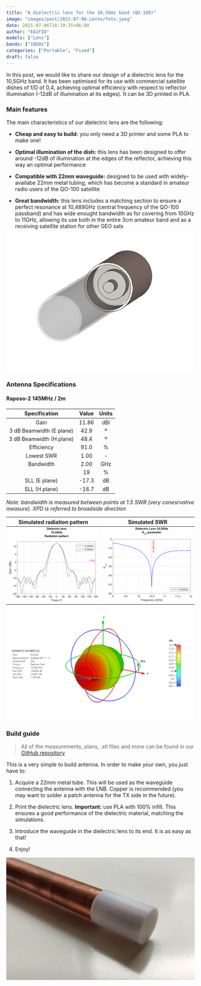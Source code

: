 ```yaml
---
title: "A dielectric lens for the 10,5GHz band (QO-100)"
image: "images/post/2021-07-06-Lente/foto.jpeg"
date: 2021-07-06T18:19:25+06:00
author: "EA1FID"
models: ["Lens"]
bands: ["10GHz"]
categories: ["Portable", "Fixed"]
draft: false
---
```


In this post, we would like to share our design of a dielectric lens for the 10,5GHz band. It has been optimised for its use with commercial satellite dishes of f/D of 0,4, achieving optimal efficiency with respect to reflector illumination (-12dB of illumination at its edges). It can be 3D printed in PLA.




### Main features

The main characteristics of our dielectric lens are the following:

- **Cheap and easy to build:** you only need a 3D printer and some PLA to make one!

- **Optimal illumination of the dish:** this lens has been designed to offer around -12dB of illumination at the edges of the reflector, achieving this way an optimal performance

- **Compatible with 22mm waveguide:** designed to be used with widely-availabe 22mm metal tubing, which has become a standard in amateur radio users of the QO-100 satellite

- **Great bandwidth:** this lens includes a matching section to ensure a perfect resonance at 10,489GHz (central frequency of the QO-100 passband) and has wide enought bandwidth as for covering from 10GHz to 11GHz, allowing its use both in the entire 3cm amateur band and as a receiving satellite station for other GEO sats


![](../../images/post/2021-07-06-Lente/model.png) 

### Antenna Specifications

#### Raposo-2 145MHz / 2m 

|           **Specification**           |  **Value** | **Units** |
|:------------------------:|:------:|:-----:|
|           Gain           |    11.86   |  dBi  |
| 3 dB Beamwidth (E plane) |    42.9    |   º   |
| 3 dB Beamwidth (H plane) |    48.4    |   º   |
|        Efficiency        |    91.0    |   %   |
|        Lowest SWR        |    1.00    |   -   |
|         Bandwidth        |    2.00    |  GHz  |
|                          |    19      |   %   |
|       SLL (E plane)      |    -17.3   |   dB  |
|       SLL (H plane)      |    -16.7   |   dB  |

*Note: bandwidth is measured between points at 1.5 SWR (very conesrvative measure). XPD is referred to broadside direction*

Simulated radiation pattern | Simulated SWR
:-------------------------:|:-------------------------:
![](../../images/post/2021-07-06-Lente/FF.png)  |  ![](../../images/post/2021-07-06-Lente/S11.png)

![](../../images/post/2021-07-06-Lente/3D.png)



### Build guide

>All of the measurements, plans, .stl files and more can be found in our [GitHub repository](https://github.com/pepassaco/FIDtennas)

This is a very simple to build antenna. In order to make your own, you just have to:

1. Acquire a 22mm metal tube. This will be used as the waveguide connecting the antenna with the LNB. Copper is recommended (you may want to solder a patch antenna for the TX side in the future).

2. Print the dielectric lens. **Important:** use PLA with 100% infill. This ensures a good performance of the dielectric material, matching the simulations.

3. Introduce the waveguide in the dielectric lens to its end. It is as easy as that!

4. Enjoy!

![](../../images/post/2021-07-06-Lente/tubo.jpeg)


